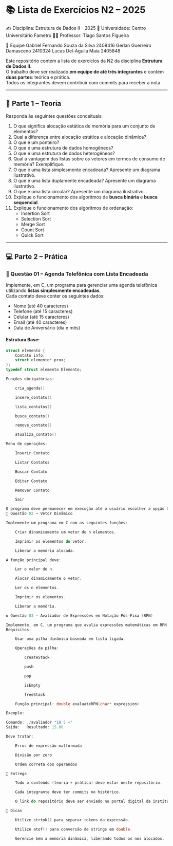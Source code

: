 # 📚 Lista de Exercícios N2 – 2025  

✍️ Disciplina: Estrutura de Dados II – 2025
📍 Universidade: Centro Universitário Fametro
👨‍🏫 Professor: Tiago Santos Figueira

👥 Equipe
Gabriel Fernando Souza da Silva 2408416
Gerlan Guerreiro Damasceno	2410324
Lucas Del-Aguila Maia 2405848


Este repositório contém a lista de exercícios da N2 da disciplina **Estrutura de Dados II**.  
O trabalho deve ser realizado **em equipe de até três integrantes** e contém **duas partes**: teórica e prática.  
Todos os integrantes devem contribuir com commits para receber a nota.

---

## 🧠 Parte 1 – Teoria

Responda às seguintes questões conceituais:

1. O que significa alocação estática de memória para um conjunto de elementos?  
2. Qual a diferença entre alocação estática e alocação dinâmica?  
3. O que é um ponteiro?  
4. O que é uma estrutura de dados homogêneos?  
5. O que é uma estrutura de dados heterogêneos?  
6. Qual a vantagem das listas sobre os vetores em termos de consumo de memória? Exemplifique.  
7. O que é uma lista simplesmente encadeada? Apresente um diagrama ilustrativo.  
8. O que é uma lista duplamente encadeada? Apresente um diagrama ilustrativo.  
9. O que é uma lista circular? Apresente um diagrama ilustrativo.  
10. Explique o funcionamento dos algoritmos de **busca binária** e **busca sequencial**.  
11. Explique o funcionamento dos algoritmos de ordenação:  
    - Insertion Sort  
    - Selection Sort  
    - Merge Sort  
    - Count Sort  
    - Quick Sort  

---

## 💻 Parte 2 – Prática

### 📝 Questão 01 – Agenda Telefônica com Lista Encadeada

Implemente, em C, um programa para gerenciar uma agenda telefônica utilizando **listas simplesmente encadeadas**.  
Cada contato deve conter os seguintes dados:

- Nome (até 40 caracteres)  
- Telefone (até 15 caracteres)  
- Celular (até 15 caracteres)  
- Email (até 40 caracteres)  
- Data de Aniversário (dia e mês)

#### Estrutura Base:

```c
struct elemento {   
    Contato info;  
    struct elemento* prox;  
};   
typedef struct elemento Elemento;

Funções obrigatórias:

    cria_agenda()

    insere_contato()

    lista_contatos()

    busca_contato()

    remove_contato()

    atualiza_contato()

Menu de operações:

    Inserir Contato

    Listar Contatos

    Buscar Contato

    Editar Contato

    Remover Contato

    Sair

O programa deve permanecer em execução até o usuário escolher a opção 6 (Sair).
🧮 Questão 02 – Vetor Dinâmico

Implemente um programa em C com as seguintes funções:

    Criar dinamicamente um vetor de n elementos.

    Imprimir os elementos do vetor.

    Liberar a memória alocada.

A função principal deve:

    Ler o valor de n.

    Alocar dinamicamente o vetor.

    Ler os n elementos.

    Imprimir os elementos.

    Liberar a memória.

⚙️ Questão 03 – Avaliador de Expressões em Notação Pós-Fixa (RPN)

Implemente, em C, um programa que avalia expressões matemáticas em RPN (Notação Polonesa Reversa).
Requisitos:

    Usar uma pilha dinâmica baseada em lista ligada.

    Operações da pilha:

        createStack

        push

        pop

        isEmpty

        freeStack

    Função principal: double evaluateRPN(char* expression)

Exemplo:

Comando: ./avaliador "10 5 +"
Saída:   Resultado: 15.00

Deve tratar:

    Erros de expressão malformada

    Divisão por zero

    Ordem correta dos operandos

🧪 Entrega

    Todo o conteúdo (teoria + prática) deve estar neste repositório.

    Cada integrante deve ter commits no histórico.

    O link do repositório deve ser enviado no portal digital da instituição.

📌 Dicas

    Utilize strtok() para separar tokens da expressão.

    Utilize atof() para conversão de strings em double.

    Gerencie bem a memória dinâmica, liberando todos os nós alocados.
